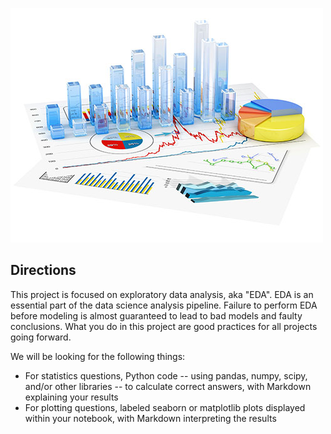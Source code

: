 
![](https://github.com/iurigo/Exploratory-Data-Analysis/blob/master/banner.jpg)  

## Directions

This project is focused on exploratory data analysis, aka "EDA". EDA is an essential part of the data science analysis pipeline. Failure to perform EDA before modeling is almost guaranteed to lead to bad models and faulty conclusions. What you do in this project are good practices for all projects going forward.

We will be looking for the following things:

- For statistics questions, Python code -- using pandas, numpy, scipy, and/or other libraries -- to calculate correct answers, with Markdown explaining your results
- For plotting questions, labeled seaborn or matplotlib plots displayed within your notebook, with Markdown interpreting the results
